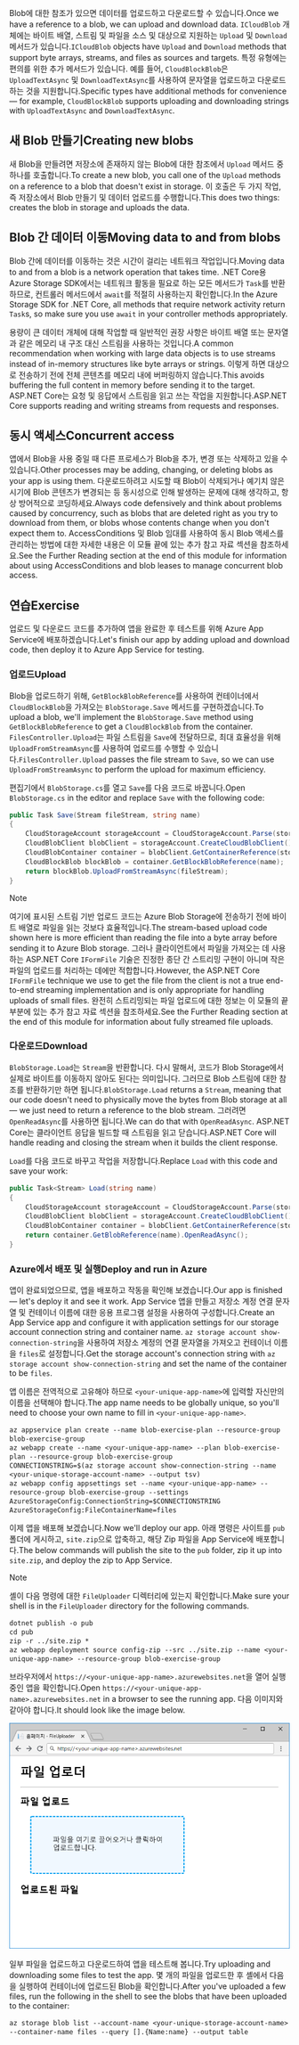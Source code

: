<span data-ttu-id="bed10-101">Blob에 대한 참조가 있으면 데이터를 업로드하고 다운로드할 수 있습니다.</span><span class="sxs-lookup"><span data-stu-id="bed10-101">Once we have a reference to a blob, we can upload and download data.</span></span> <span data-ttu-id="bed10-102">`ICloudBlob` 개체에는 바이트 배열, 스트림 및 파일을 소스 및 대상으로 지원하는 `Upload` 및 `Download` 메서드가 있습니다.</span><span class="sxs-lookup"><span data-stu-id="bed10-102">`ICloudBlob` objects have `Upload` and `Download` methods that support byte arrays, streams, and files as sources and targets.</span></span> <span data-ttu-id="bed10-103">특정 유형에는 편의를 위한 추가 메서드가 있습니다. 예를 들어, `CloudBlockBlob`은 `UploadTextAsync` 및 `DownloadTextAsync`를 사용하여 문자열을 업로드하고 다운로드하는 것을 지원합니다.</span><span class="sxs-lookup"><span data-stu-id="bed10-103">Specific types have additional methods for convenience &mdash; for example, `CloudBlockBlob` supports uploading and downloading strings with `UploadTextAsync` and `DownloadTextAsync`.</span></span>

## <a name="creating-new-blobs"></a><span data-ttu-id="bed10-104">새 Blob 만들기</span><span class="sxs-lookup"><span data-stu-id="bed10-104">Creating new blobs</span></span>

<span data-ttu-id="bed10-105">새 Blob을 만들려면 저장소에 존재하지 않는 Blob에 대한 참조에서 `Upload` 메서드 중 하나를 호출합니다.</span><span class="sxs-lookup"><span data-stu-id="bed10-105">To create a new blob, you call one of the `Upload` methods on a reference to a blob that doesn't exist in storage.</span></span> <span data-ttu-id="bed10-106">이 호출은 두 가지 작업, 즉 저장소에서 Blob 만들기 및 데이터 업로드를 수행합니다.</span><span class="sxs-lookup"><span data-stu-id="bed10-106">This does two things: creates the blob in storage and uploads the data.</span></span>

## <a name="moving-data-to-and-from-blobs"></a><span data-ttu-id="bed10-107">Blob 간 데이터 이동</span><span class="sxs-lookup"><span data-stu-id="bed10-107">Moving data to and from blobs</span></span>

<span data-ttu-id="bed10-108">Blob 간에 데이터를 이동하는 것은 시간이 걸리는 네트워크 작업입니다.</span><span class="sxs-lookup"><span data-stu-id="bed10-108">Moving data to and from a blob is a network operation that takes time.</span></span> <span data-ttu-id="bed10-109">.NET Core용 Azure Storage SDK에서는 네트워크 활동을 필요로 하는 모든 메서드가 `Task`를 반환하므로, 컨트롤러 메서드에서 `await`를 적절히 사용하는지 확인합니다.</span><span class="sxs-lookup"><span data-stu-id="bed10-109">In the Azure Storage SDK for .NET Core, all methods that require network activity return `Task`s, so make sure you use `await` in your controller methods appropriately.</span></span>

<span data-ttu-id="bed10-110">용량이 큰 데이터 개체에 대해 작업할 때 일반적인 권장 사항은 바이트 배열 또는 문자열과 같은 메모리 내 구조 대신 스트림을 사용하는 것입니다.</span><span class="sxs-lookup"><span data-stu-id="bed10-110">A common recommendation when working with large data objects is to use streams instead of in-memory structures like byte arrays or strings.</span></span> <span data-ttu-id="bed10-111">이렇게 하면 대상으로 전송하기 전에 전체 콘텐츠를 메모리 내에 버퍼링하지 않습니다.</span><span class="sxs-lookup"><span data-stu-id="bed10-111">This avoids buffering the full content in memory before sending it to the target.</span></span> <span data-ttu-id="bed10-112">ASP.NET Core는 요청 및 응답에서 스트림을 읽고 쓰는 작업을 지원합니다.</span><span class="sxs-lookup"><span data-stu-id="bed10-112">ASP.NET Core supports reading and writing streams from requests and responses.</span></span>

## <a name="concurrent-access"></a><span data-ttu-id="bed10-113">동시 액세스</span><span class="sxs-lookup"><span data-stu-id="bed10-113">Concurrent access</span></span>

<span data-ttu-id="bed10-114">앱에서 Blob을 사용 중일 때 다른 프로세스가 Blob을 추가, 변경 또는 삭제하고 있을 수 있습니다.</span><span class="sxs-lookup"><span data-stu-id="bed10-114">Other processes may be adding, changing, or deleting blobs as your app is using them.</span></span> <span data-ttu-id="bed10-115">다운로드하려고 시도할 때 Blob이 삭제되거나 예기치 않은 시기에 Blob 콘텐츠가 변경되는 등 동시성으로 인해 발생하는 문제에 대해 생각하고, 항상 방어적으로 코딩하세요.</span><span class="sxs-lookup"><span data-stu-id="bed10-115">Always code defensively and think about problems caused by concurrency, such as blobs that are deleted right as you try to download from them, or blobs whose contents change when you don't expect them to.</span></span> <span data-ttu-id="bed10-116">AccessConditions 및 Blob 임대를 사용하여 동시 Blob 액세스를 관리하는 방법에 대한 자세한 내용은 이 모듈 끝에 있는 추가 참고 자료 섹션을 참조하세요.</span><span class="sxs-lookup"><span data-stu-id="bed10-116">See the Further Reading section at the end of this module for information about using AccessConditions and blob leases to manage concurrent blob access.</span></span>

## <a name="exercise"></a><span data-ttu-id="bed10-117">연습</span><span class="sxs-lookup"><span data-stu-id="bed10-117">Exercise</span></span>

<span data-ttu-id="bed10-118">업로드 및 다운로드 코드를 추가하여 앱을 완료한 후 테스트를 위해 Azure App Service에 배포하겠습니다.</span><span class="sxs-lookup"><span data-stu-id="bed10-118">Let's finish our app by adding upload and download code, then deploy it to Azure App Service for testing.</span></span>

### <a name="upload"></a><span data-ttu-id="bed10-119">업로드</span><span class="sxs-lookup"><span data-stu-id="bed10-119">Upload</span></span>

<span data-ttu-id="bed10-120">Blob을 업로드하기 위해, `GetBlockBlobReference`를 사용하여 컨테이너에서 `CloudBlockBlob`을 가져오는 `BlobStorage.Save` 메서드를 구현하겠습니다.</span><span class="sxs-lookup"><span data-stu-id="bed10-120">To upload a blob, we'll implement the `BlobStorage.Save` method using `GetBlockBlobReference` to get a `CloudBlockBlob` from the container.</span></span> <span data-ttu-id="bed10-121">`FilesController.Upload`는 파일 스트림을 `Save`에 전달하므로, 최대 효율성을 위해 `UploadFromStreamAsync`를 사용하여 업로드를 수행할 수 있습니다.</span><span class="sxs-lookup"><span data-stu-id="bed10-121">`FilesController.Upload` passes the file stream to `Save`, so we can use `UploadFromStreamAsync` to perform the upload for maximum efficiency.</span></span>

<span data-ttu-id="bed10-122">편집기에서 `BlobStorage.cs`를 열고 `Save`를 다음 코드로 바꿉니다.</span><span class="sxs-lookup"><span data-stu-id="bed10-122">Open `BlobStorage.cs` in the editor and replace `Save` with the following code:</span></span>

```csharp
public Task Save(Stream fileStream, string name)
{
    CloudStorageAccount storageAccount = CloudStorageAccount.Parse(storageConfig.ConnectionString);
    CloudBlobClient blobClient = storageAccount.CreateCloudBlobClient();
    CloudBlobContainer container = blobClient.GetContainerReference(storageConfig.FileContainerName);
    CloudBlockBlob blockBlob = container.GetBlockBlobReference(name);
    return blockBlob.UploadFromStreamAsync(fileStream);
}
```

> [!NOTE]
> <span data-ttu-id="bed10-123">여기에 표시된 스트림 기반 업로드 코드는 Azure Blob Storage에 전송하기 전에 바이트 배열로 파일을 읽는 것보다 효율적입니다.</span><span class="sxs-lookup"><span data-stu-id="bed10-123">The stream-based upload code shown here is more efficient than reading the file into a byte array before sending it to Azure Blob storage.</span></span> <span data-ttu-id="bed10-124">그러나 클라이언트에서 파일을 가져오는 데 사용하는 ASP.NET Core `IFormFile` 기술은 진정한 종단 간 스트리밍 구현이 아니며 작은 파일의 업로드를 처리하는 데에만 적합합니다.</span><span class="sxs-lookup"><span data-stu-id="bed10-124">However, the ASP.NET Core `IFormFile` technique we use to get the file from the client is not a true end-to-end streaming implementation and is only appropriate for handling uploads of small files.</span></span> <span data-ttu-id="bed10-125">완전히 스트리밍되는 파일 업로드에 대한 정보는 이 모듈의 끝부분에 있는 추가 참고 자료 섹션을 참조하세요.</span><span class="sxs-lookup"><span data-stu-id="bed10-125">See the Further Reading section at the end of this module for information about fully streamed file uploads.</span></span>

### <a name="download"></a><span data-ttu-id="bed10-126">다운로드</span><span class="sxs-lookup"><span data-stu-id="bed10-126">Download</span></span>

<span data-ttu-id="bed10-127">`BlobStorage.Load`는 `Stream`을 반환합니다. 다시 말해서, 코드가 Blob Storage에서 실제로 바이트를 이동하지 않아도 된다는 의미입니다. 그러므로 Blob 스트림에 대한 참조를 반환하기만 하면 됩니다.</span><span class="sxs-lookup"><span data-stu-id="bed10-127">`BlobStorage.Load` returns a `Stream`, meaning that our code doesn't need to physically move the bytes from Blob storage at all &mdash; we just need to return a reference to the blob stream.</span></span> <span data-ttu-id="bed10-128">그러려면 `OpenReadAsync`를 사용하면 됩니다.</span><span class="sxs-lookup"><span data-stu-id="bed10-128">We can do that with `OpenReadAsync`.</span></span> <span data-ttu-id="bed10-129">ASP.NET Core는 클라이언트 응답을 빌드할 때 스트림을 읽고 닫습니다.</span><span class="sxs-lookup"><span data-stu-id="bed10-129">ASP.NET Core will handle reading and closing the stream when it builds the client response.</span></span>

<span data-ttu-id="bed10-130">`Load`를 다음 코드로 바꾸고 작업을 저장합니다.</span><span class="sxs-lookup"><span data-stu-id="bed10-130">Replace `Load` with this code and save your work:</span></span>

```csharp
public Task<Stream> Load(string name)
{
    CloudStorageAccount storageAccount = CloudStorageAccount.Parse(storageConfig.ConnectionString);
    CloudBlobClient blobClient = storageAccount.CreateCloudBlobClient();
    CloudBlobContainer container = blobClient.GetContainerReference(storageConfig.FileContainerName);
    return container.GetBlobReference(name).OpenReadAsync();
}
```

### <a name="deploy-and-run-in-azure"></a><span data-ttu-id="bed10-131">Azure에서 배포 및 실행</span><span class="sxs-lookup"><span data-stu-id="bed10-131">Deploy and run in Azure</span></span>

<span data-ttu-id="bed10-132">앱이 완료되었으므로, 앱을 배포하고 작동을 확인해 보겠습니다.</span><span class="sxs-lookup"><span data-stu-id="bed10-132">Our app is finished &mdash; let's deploy it and see it work.</span></span> <span data-ttu-id="bed10-133">App Service 앱을 만들고 저장소 계정 연결 문자열 및 컨테이너 이름에 대한 응용 프로그램 설정을 사용하여 구성합니다.</span><span class="sxs-lookup"><span data-stu-id="bed10-133">Create an App Service app and configure it with application settings for our storage account connection string and container name.</span></span> <span data-ttu-id="bed10-134">`az storage account show-connection-string`을 사용하여 저장소 계정의 연결 문자열을 가져오고 컨테이너 이름을 `files`로 설정합니다.</span><span class="sxs-lookup"><span data-stu-id="bed10-134">Get the storage account's connection string with `az storage account show-connection-string` and set the name of the container to be `files`.</span></span>

<span data-ttu-id="bed10-135">앱 이름은 전역적으로 고유해야 하므로 `<your-unique-app-name>`에 입력할 자신만의 이름을 선택해야 합니다.</span><span class="sxs-lookup"><span data-stu-id="bed10-135">The app name needs to be globally unique, so you'll need to choose your own name to fill in `<your-unique-app-name>`.</span></span>

```azurecli
az appservice plan create --name blob-exercise-plan --resource-group blob-exercise-group
az webapp create --name <your-unique-app-name> --plan blob-exercise-plan --resource-group blob-exercise-group
CONNECTIONSTRING=$(az storage account show-connection-string --name <your-unique-storage-account-name> --output tsv)
az webapp config appsettings set --name <your-unique-app-name> --resource-group blob-exercise-group --settings AzureStorageConfig:ConnectionString=$CONNECTIONSTRING AzureStorageConfig:FileContainerName=files
```

<span data-ttu-id="bed10-136">이제 앱을 배포해 보겠습니다.</span><span class="sxs-lookup"><span data-stu-id="bed10-136">Now we'll deploy our app.</span></span> <span data-ttu-id="bed10-137">아래 명령은 사이트를 `pub` 폴더에 게시하고, `site.zip`으로 압축하고, 해당 Zip 파일을 App Service에 배포합니다.</span><span class="sxs-lookup"><span data-stu-id="bed10-137">The below commands will publish the site to the `pub` folder, zip it up into `site.zip`, and deploy the zip to App Service.</span></span>

> [!NOTE]
> <span data-ttu-id="bed10-138">셸이 다음 명령에 대한 `FileUploader` 디렉터리에 있는지 확인합니다.</span><span class="sxs-lookup"><span data-stu-id="bed10-138">Make sure your shell is in the `FileUploader` directory for the following commands.</span></span>

```azurecli
dotnet publish -o pub
cd pub
zip -r ../site.zip *
az webapp deployment source config-zip --src ../site.zip --name <your-unique-app-name> --resource-group blob-exercise-group
```

<span data-ttu-id="bed10-139">브라우저에서 `https://<your-unique-app-name>.azurewebsites.net`을 열어 실행 중인 앱을 확인합니다.</span><span class="sxs-lookup"><span data-stu-id="bed10-139">Open `https://<your-unique-app-name>.azurewebsites.net` in a browser to see the running app.</span></span> <span data-ttu-id="bed10-140">다음 이미지와 같아야 합니다.</span><span class="sxs-lookup"><span data-stu-id="bed10-140">It should look like the image below.</span></span>

![FileUploader 웹앱 스크린샷](../media/7-fileuploader-empty.PNG)

<span data-ttu-id="bed10-142">일부 파일을 업로드하고 다운로드하여 앱을 테스트해 봅니다.</span><span class="sxs-lookup"><span data-stu-id="bed10-142">Try uploading and downloading some files to test the app.</span></span> <span data-ttu-id="bed10-143">몇 개의 파일을 업로드한 후 셸에서 다음을 실행하여 컨테이너에 업로드된 Blob을 확인합니다.</span><span class="sxs-lookup"><span data-stu-id="bed10-143">After you've uploaded a few files, run the following in the shell to see the blobs that have been uploaded to the container:</span></span>

```console
az storage blob list --account-name <your-unique-storage-account-name> --container-name files --query [].{Name:name} --output table
```
